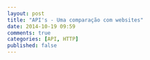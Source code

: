 ```yaml
---
layout: post
title: "API's - Uma comparação com websites"
date: 2014-10-19 09:59
comments: true
categories: [API, HTTP]
published: false
---
```

